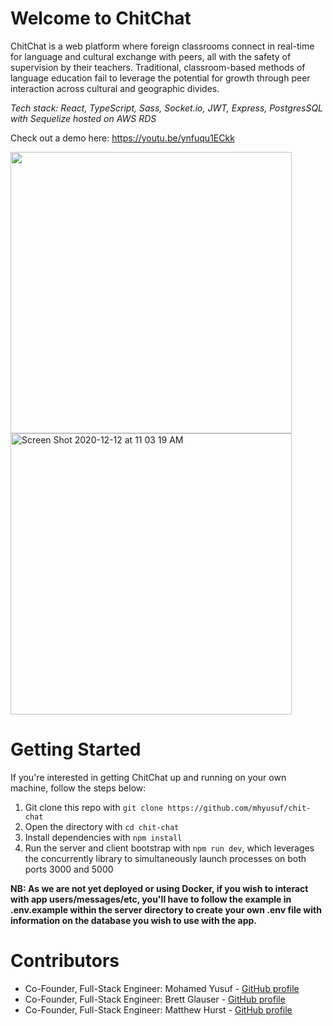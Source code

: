 # Welcome to ChitChat

ChitChat is a web platform where foreign classrooms connect in real-time for language and cultural exchange with peers, all with the safety of supervision by their teachers. Traditional, classroom-based methods of language education fail to leverage the potential for growth through peer interaction across cultural and geographic divides.

*Tech stack: React, TypeScript, Sass, Socket.io, JWT, Express, PostgresSQL with Sequelize hosted on AWS RDS*

Check out a demo here: https://youtu.be/ynfuqu1ECkk

<span>
  <img width="450 alt="Screen Shot 2020-12-12 at 11 03 45 AM" src="https://user-images.githubusercontent.com/25126281/101982077-7fe6d900-3c69-11eb-8994-c120bab968bd.png">
  <img width="450" alt="Screen Shot 2020-12-12 at 11 03 19 AM" src="https://user-images.githubusercontent.com/25126281/101982151-d18f6380-3c69-11eb-95b9-3e87b641fd00.png">
</span>

# Getting Started

If you're interested in getting ChitChat up and running on your own machine, follow the steps below:
1. Git clone this repo with `git clone https://github.com/mhyusuf/chit-chat`
2. Open the directory with `cd chit-chat`
3. Install dependencies with `npm install`
4. Run the server and client bootstrap with `npm run dev`, which leverages the concurrently library to simultaneously launch processes on both ports 3000 and 5000

**NB: As we are not yet deployed or using Docker, if you wish to interact with app users/messages/etc, you'll have to follow the example in .env.example within the server directory to create your own .env file with information on the database you wish to use with the app.**

# Contributors
- Co-Founder, Full-Stack Engineer: Mohamed Yusuf - [GitHub profile](https://www.github.com/mhyusuf)
- Co-Founder, Full-Stack Engineer: Brett Glauser - [GitHub profile](https://www.github.com/bmcglauser)
- Co-Founder, Full-Stack Engineer: Matthew Hurst - [GitHub profile](https://www.github.com/Matt-Hurst)
